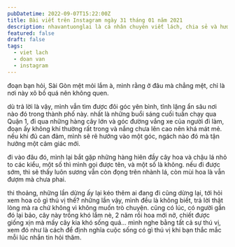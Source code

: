 ```yaml
---
pubDatetime: 2022-09-07T15:22:00Z
title: Bài viết trên Instagram ngày 31 tháng 01 năm 2021
description: nhavantuonglai là cá nhân chuyên viết lách, chia sẻ và hướng dẫn mọi người thuần thục hơn khi thực hành viết lách mỗi ngày qua những bài chia sẻ ngắn trên Instagram chính thức.
featured: false
draft: false
tags:
  - viet lach
  - doan van
  - instagram
---
```


đoạn bạn hỏi, Sài Gòn mệt mỏi lắm à, mình rằng ở đâu mà chẳng mệt, chỉ là nơi này xô bồ quá nên không quen.

dù trả lời là vậy, mình vẫn tìm được đôi góc yên bình, tĩnh lặng ẩn sâu nơi nào đó trong thành phố này. nhất là những buổi sáng cuối tuần chạy qua Quận 1, đi qua những hàng cây lớn và góc đường vắng xe của người đi làm, đoạn ấy không khí thường rất trong và nắng chưa lên cao nên khá mát mẻ. nếu khi đủ can đảm, mình sẽ rẽ hướng vào một góc, ngách nào đó mà tận hưởng một cảm giác mới.

đi vào đâu đó, mình lại bắt gặp những hàng hiên đầy cây hoa và chậu lá nhỏ to các kiểu, một số thì mình gọi được tên, và một số là không. nếu đi được sớm, thì sẽ thấy luôn sương vẫn còn đọng trên nhành lá, còn mùi hoa là vẫn đượm mà chưa phai.

thi thoảng, những lần dừng ấy lại kéo thêm ai đang đi cũng dừng lại, tới hỏi xem hoa cỏ gì thú vị thế? những lần vậy, mình đều là không biết, trả lời thật lòng mà ra chứ không vì không muốn trò chuyện. cũng có lúc, có người gần đó lại bảo, cây này trồng khó lắm nè, 2 năm rồi hoa mới nở, chiết được giống xịn mà mấy cây kia khó sống quá… mình nghe bằng tất cả sự thú vị, xem đó như là cách để định nghĩa cuộc sống có gì thú vị khi bạn thắc mắc mỗi lúc nhắn tin hỏi thăm.
